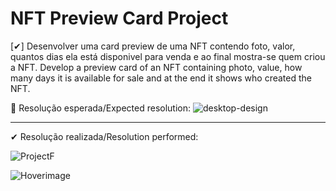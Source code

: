 # NFT Preview Card Project 


[✔] Desenvolver uma card preview de uma NFT contendo foto, valor, quantos dias ela está disponivel para venda e ao final mostra-se quem criou a NFT. 
Develop a preview card of an NFT containing photo, value, how many days it is available for sale and at the end it shows who created the NFT.

📌 Resolução esperada/Expected resolution: 
![desktop-design](https://user-images.githubusercontent.com/87347314/146087680-ca030621-1588-4534-bcdc-f75b5dd26dd2.jpg)

--------------------------------------------------------------

✔ Resolução realizada/Resolution performed: 

![ProjectF](https://user-images.githubusercontent.com/87347314/146309111-37e1afe8-ef29-4b1b-af82-b02c6fe286d3.png)

![Hoverimage](https://user-images.githubusercontent.com/87347314/146309180-2d65b480-840d-4985-aa98-3f246b5bf548.png)




